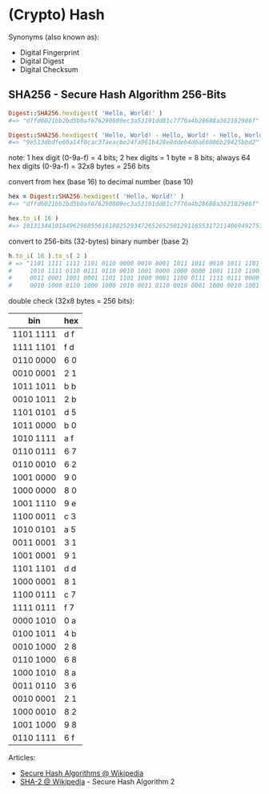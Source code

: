

# (Crypto) Hash

Synonyms (also known as):

- Digital Fingerprint
- Digital Digest
- Digital Checksum



## SHA256 - Secure Hash Algorithm 256-Bits

``` ruby
Digest::SHA256.hexdigest( 'Hello, World!' )
#=> "dffd6021bb2bd5b0af676290809ec3a53191dd81c7f70a4b28688a362182986f"

Digest::SHA256.hexdigest( 'Hello, World! - Hello, World! - Hello, World! - Hello, World! - Hello, World!' )
#=> "9e513dbdfe60a14f0cac37aeacbe24fa961b428e8ddeb4d6a66006b29425bbd2"
```

note: 1 hex digit (0-9a-f) = 4 bits; 2 hex digits = 1 byte = 8 bits;
always 64 hex digits (0-9a-f) = 32x8 bytes = 256 bits  


convert from hex (base 16) to decimal number (base 10)

``` ruby
hex = Digest::SHA256.hexdigest( 'Hello, World!' )
#=> "dffd6021bb2bd5b0af676290809ec3a53191dd81c7f70a4b28688a362182986f"

hex.to_i( 16 )
#=> 101313441018496298855616188252934726526525012911655317211406949275718146758767
```

convert to 256-bits (32-bytes) binary number (base 2)

``` ruby
h.to_i( 16 ).to_s( 2 )
# => "1101 1111 1111 1101 0110 0000 0010 0001 1011 1011 0010 1011 1101 0101 1011 0000 
#     1010 1111 0110 0111 0110 0010 1001 0000 1000 0000 1001 1110 1100 0011 1010 0101
#     0011 0001 1001 0001 1101 1101 1000 0001 1100 0111 1111 0111 0000 1010 0100 1011
#     0010 1000 0110 1000 1000 1010 0011 0110 0010 0001 1000 0010 1001 1000 0110 1111"
```

double check (32x8 bytes = 256 bits):

| bin       | hex |
|-----------|-----|
| 1101 1111 | d f | 
| 1111 1101 | f d |
| 0110 0000 | 6 0 |
| 0010 0001 | 2 1 |
| 1011 1011 | b b |
| 0010 1011 | 2 b |
| 1101 0101 | d 5 |
| 1011 0000 | b 0 |
| 1010 1111 | a f |
| 0110 0111 | 6 7 |
| 0110 0010 | 6 2 |
| 1001 0000 | 9 0 |
| 1000 0000 | 8 0 |
| 1001 1110 | 9 e |
| 1100 0011 | c 3 |
| 1010 0101 | a 5 |
| 0011 0001 | 3 1 |
| 1001 0001 | 9 1 |
| 1101 1101 | d d |
| 1000 0001 | 8 1 |
| 1100 0111 | c 7 |
| 1111 0111 | f 7 | 
| 0000 1010 | 0 a |
| 0100 1011 | 4 b |
| 0010 1000 | 2 8 |
| 0110 1000 | 6 8 |
| 1000 1010 | 8 a |
| 0011 0110 | 3 6 |
| 0010 0001 | 2 1 |
| 1000 0010 | 8 2 |
| 1001 1000 | 9 8 |
| 0110 1111 | 6 f |



Articles:

- [Secure Hash Algorithms @ Wikipedia](https://en.wikipedia.org/wiki/Secure_Hash_Algorithms)
- [SHA-2 @ Wikipedia](https://en.wikipedia.org/wiki/SHA-2) - Secure Hash Algorithm 2



